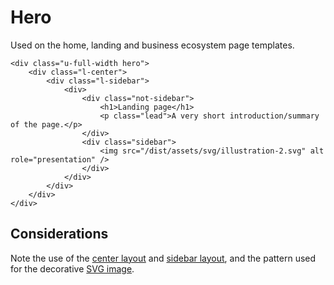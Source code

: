 # Hero

Used on the home, landing and business ecosystem page templates.

```
<div class="u-full-width hero">
    <div class="l-center">
        <div class="l-sidebar">
            <div>
                <div class="not-sidebar">
                    <h1>Landing page</h1>
                    <p class="lead">A very short introduction/summary of the page.</p>
                </div>
                <div class="sidebar">
                    <img src="/dist/assets/svg/illustration-2.svg" alt role="presentation" />
                </div>
            </div>
        </div>
    </div>
</div>
```

## Considerations

Note the use of the [center layout](../layouts/center.md) and [sidebar layout](../layouts/sidebar.md), and the pattern used for the decorative [SVG image](../base/svg-images.md).
